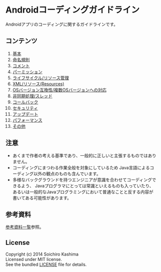 
# Androidコーディングガイドライン

Androidアプリのコーディングに関するガイドラインです。  

## コンテンツ

1. [基本](Basic.md)
1. [命名規則](NamingConvention.md)
1. [コメント](Commenting.md)
1. [パーミッション](Permissions.md)
1. [ライフサイクル/リソース管理](ResourceManagement.md)
1. [XML/リソース(Resources)](UIResources.md)
1. [OSバージョン互換性/複数OSバージョンへの対応](Compatibility.md)
1. [非同期処理/スレッド](Concurrency.md)
1. [コールバック](Callbacks.md)
1. [セキュリティ](Security.md)
1. [アップデート](Updates.md)
1. [パフォーマンス](Performance.md)
1. [その他](Miscellaneous.md)

## 注意

* あくまで作者の考える基準であり、一般的に正しいと主張するものではありません。  
* コーディングにまつわる作業全般を対象にしているため
  Java言語によるコーディング以外の観点のものも含んでいます。  
* 多様なバックグラウンドを持つエンジニアが意識を合わせてコーディングできるよう、
  Javaプログラマにとっては常識といえるものも入っていたり、
  あるいは一般的なJavaプログラミングにおいて普通なことと反する内容が
  書いてある可能性があります。

## 参考資料

[参考資料一覧](References.md)参照。

## License

Copyright (c) 2014 Soichiro Kashima  
Licensed under MIT license.  
See the bundled [LICENSE](LICENSE) file for details.
